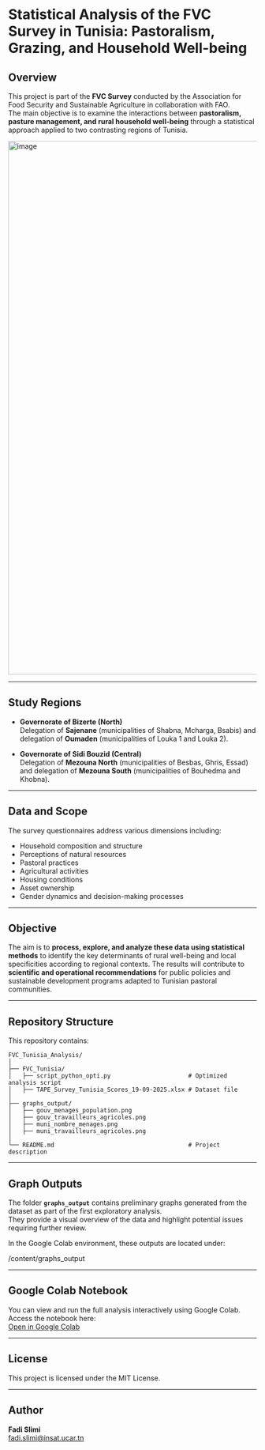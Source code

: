 # Statistical Analysis of the FVC Survey in Tunisia: Pastoralism, Grazing, and Household Well-being

## Overview

This project is part of the **FVC Survey** conducted by the Association for Food Security and Sustainable Agriculture in collaboration with FAO.  
The main objective is to examine the interactions between **pastoralism, pasture management, and rural household well-being** through a statistical approach applied to two contrasting regions of Tunisia.

<img width="1920" height="1080" alt="image" src="https://github.com/user-attachments/assets/0873711d-f3b0-4f65-a873-398ab190d413" />

---

## Study Regions

- **Governorate of Bizerte (North)**  
  Delegation of **Sajenane** (municipalities of Shabna, Mcharga, Bsabis) and delegation of **Oumaden** (municipalities of Louka 1 and Louka 2).

- **Governorate of Sidi Bouzid (Central)**  
  Delegation of **Mezouna North** (municipalities of Besbas, Ghris, Essad) and delegation of **Mezouna South** (municipalities of Bouhedma and Khobna).

---

## Data and Scope

The survey questionnaires address various dimensions including:

- Household composition and structure  
- Perceptions of natural resources  
- Pastoral practices  
- Agricultural activities  
- Housing conditions  
- Asset ownership  
- Gender dynamics and decision-making processes  

---

## Objective

The aim is to **process, explore, and analyze these data using statistical methods** to identify the key determinants of rural well-being and local specificities according to regional contexts. The results will contribute to **scientific and operational recommendations** for public policies and sustainable development programs adapted to Tunisian pastoral communities.

---

## Repository Structure

This repository contains:
```
FVC_Tunisia_Analysis/
│
├── FVC_Tunisia/
│   ├── script_python_opti.py                      # Optimized analysis script
│   ├── TAPE_Survey_Tunisia_Scores_19-09-2025.xlsx # Dataset file
│
├── graphs_output/
│   ├── gouv_menages_population.png
│   ├── gouv_travailleurs_agricoles.png
│   ├── muni_nombre_menages.png
│   ├── muni_travailleurs_agricoles.png
│
└── README.md                                      # Project description
```

---

## Graph Outputs

The folder **`graphs_output`** contains preliminary graphs generated from the dataset as part of the first exploratory analysis.  
They provide a visual overview of the data and highlight potential issues requiring further review.

In the Google Colab environment, these outputs are located under:

/content/graphs_output

---

## Google Colab Notebook

You can view and run the full analysis interactively using Google Colab.  
Access the notebook here:  
[Open in Google Colab](https://colab.research.google.com/drive/1or13tCV33N9cP2M3R-R1WLOQ2CkQzkE2)  


---

## License

This project is licensed under the MIT License.

---

## Author

**Fadi Slimi**  
fadi.slimi@insat.ucar.tn
